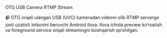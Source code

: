 OTG USB Camera RTMP Stream

📹 OTG orqali ulangan USB (UVC) kameradan videoni olib RTMP serverga jonli uzatish imkonini beruvchi Android ilova. Ilova ichida preview ko‘rsatish va foreground service orqali streamingni boshqarish qo‘shilgan.
